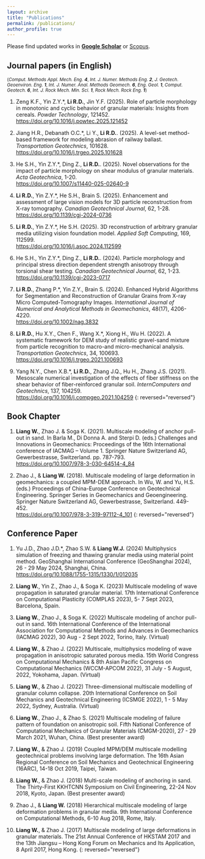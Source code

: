 ```yaml
---
layout: archive
title: "Publications"
permalink: /publications/
author_profile: true
---
```


Please find updated works in **[Google Scholar](https://scholar.google.com/citations?user=F7lRN-0AAAAJ&hl=zh-CN)** or [Scopus](https://www.scopus.com/authid/detail.uri?authorId=57223237262).

## Journal papers (in English)

<small>(*Comput. Methods Appl. Mech. Eng.* ***4***,
 *Int. J. Numer. Methods Eng.* ***2***,
 *J. Geotech. Geoenviron. Eng.* ***1***,
 *Int. J. Numer. Anal. Methods Geomech.* ***6***,
 *Eng. Geol.* ***1***,
 *Comput. Geotech.* ***6***, 
 *Int. J. Rock Mech. Min. Sci.* ***1***,
 *Rock Mech. Rock Eng.* ***1***)</small>

1. Zeng K.F., Yin Z.Y.\*, **Li R.D.**, Jin Y.F. (2025). Role of particle morphology in monotonic and cyclic behavior of granular materials: Insights from cereals. *Powder Technology*, 121452.
<br /><https://doi.org/10.1016/j.powtec.2025.121452> <span class="__dimensions_badge_embed__" data-doi="10.1016/j.powtec.2025.121452" data-style="large_rectangle"></span>

2. Jiang H.R., Debanath O.C.\*, Li Y., **Li R.D.**. (2025). A level-set method-based framework for modeling abrasion of railway ballast. *Transportation Geotechnics*, 101628.
<br /><https://doi.org/10.1016/j.trgeo.2025.101628> <span class="__dimensions_badge_embed__" data-doi="10.1016/j.trgeo.2025.101628" data-style="large_rectangle"></span>

3. He S.H., Yin Z.Y.\*, Ding Z., **Li R.D.**. (2025). Novel observations for the impact of particle morphology on shear modulus of granular materials. *Acta Geotechnica*, 1-20.
<br /><https://doi.org/10.1007/s11440-025-02640-9> <span class="__dimensions_badge_embed__" data-doi="10.1007/s11440-025-02640-9" data-style="large_rectangle"></span>

4. **Li R.D.**, Yin Z.Y.\*, He S.H., Brain S. (2025). Enhancement and assessment of large vision models for 3D particle reconstruction from X-ray tomography. *Canadian Geotechnical Journal*, 62, 1-28.
<br /><https://doi.org/10.1139/cgj-2024-0736>
<span class="__dimensions_badge_embed__" data-doi="10.1139/cgj-2024-0736" data-style="large_rectangle"></span>

5. **Li R.D.**, Yin Z.Y.\*, He S.H. (2025). 3D reconstruction of arbitrary granular media utilizing vision foundation model. *Applied Soft Computing*, 169, 112599.
<br /><https://doi.org/10.1016/j.asoc.2024.112599>
<span class="__dimensions_badge_embed__" data-doi="10.1016/j.asoc.2024.112599" data-style="large_rectangle"></span>

6. He S.H., Yin Z.Y.\*, Ding Z., **Li R.D.**. (2024). Particle morphology and principal stress direction dependent strength anisotropy through torsional shear testing. *Canadian Geotechnical Journal*, 62, 1-23.
<br /><https://doi.org/10.1139/cgj-2023-0717> <span class="__dimensions_badge_embed__" data-doi="10.1139/cgj-2023-0717" data-style="large_rectangle"></span>

7. **Li R.D.**, Zhang P.\*, Yin Z.Y., Brain S. (2024). Enhanced Hybrid Algorithms for Segmentation and Reconstruction of Granular Grains from X-ray Micro Computed-Tomography Images. *International Journal of Numerical and Analytical Methods in Geomechanics*, 48(17), 4206-4220.
<br /><https://doi.org/10.1002/nag.3832> <span class="__dimensions_badge_embed__" data-doi="10.1002/nag.3832" data-style="large_rectangle"></span>

8. **Li R.D.**, Hu X.Y., Chen F., Wang X.\*, Xiong H., Wu H. (2022).  A systematic framework for DEM study of realistic gravel-sand mixture from particle recognition to macro-and micro-mechanical analysis. *Transportation Geotechnics*, 34, 100693.
<br /><https://doi.org/10.1016/j.trgeo.2021.100693> <span class="__dimensions_badge_embed__" data-doi="10.1016/j.trgeo.2021.100693" data-style="large_rectangle"></span>

9. Yang N.Y., Chen X.B.\*, **Li R.D.**, Zhang J.Q., Hu H., Zhang J.S. (2021). Mesoscale numerical investigation of the effects of fiber stiffness on the shear behavior of fiber-reinforced granular soil. *InternComputers and Geotechnics*, 137, 104259.
<br /><https://doi.org/10.1016/j.compgeo.2021.104259> <span class="__dimensions_badge_embed__" data-doi="10.1016/j.compgeo.2021.104259" data-style="large_rectangle"></span><script async src="https://badge.dimensions.ai/badge.js" charset="utf-8"></script>
{: reversed="reversed"}

## Book Chapter

1.  **Liang W.**, Zhao J. & Soga K. (2021). Multiscale modeling of anchor pull-out in sand. In Barla M., Di Donna A. and Sterpi D. (eds.) Challenges and Innovations in Geomechanics: Proceedings of the 16th International conference of IACMAG – Volume 1. Springer Nature Switzerland AG, Gewerbestrasse, Switzerland. pp. 787-793.<br /><https://doi.org/10.1007/978-3-030-64514-4_84>

1. Zhao J., & **Liang W.** (2018). Multiscale modeling of large deformation in geomechanics: a coupled MPM-DEM approach. In Wu, W. and Yu, H.S. (eds.) Proceedings of China-Europe Conference on Geotechnical Engineering. Springer Series in Geomechanics and Geoengineering. Springer Nature Switzerland AG, Gewerbestrasse, Switzerland. 449-452. <br /><https://doi.org/10.1007/978-3-319-97112-4_101>
{: reversed="reversed"}

## Conference Paper
1. Yu J.D., Zhao J.D.*,  Zhao S.W. & **Liang W.J.** (2024) Multiphysics simulation of freezing and thawing granular media using material point method. GeoShanghai International Conference (GeoShanghai 2024), 26 - 29 May 2024, Shanghai, China. <br /><https://doi.org/10.1088/1755-1315/1330/1/012035>
   
2. **Liang W.**, Yin Z., Zhao J., & Soga K. (2023) Multiscale modeling of wave propagation in saturated granular material. 17th International Conference on Computational Plasticity (COMPLAS 2023), 5-  7 Sept 2023, Barcelona, Spain.
   
3. **Liang W.**, Zhao J., & Soga K. (2022) Multiscale modeling of anchor pull-out in sand. 16th International Conference of the International Association for Computational Methods and Advances in Geomechanics (IACMAG 2022), 30 Aug - 2 Sept 2022, Torino, Italy. (Virtual)

4.  **Liang W.**, & Zhao J. (2022) Multiscale, multiphysics modeling of wave propagation in anisotropic saturated porous media. 15th World Congress on Computational Mechanics & 8th Asian Pacific Congress on Computational Mechanics (WCCM-APCOM 2022), 31 July - 5 August, 2022,  Yokohama, Japan. (Virtual)

5.  **Liang W.**, & Zhao J. (2022) Three-dimensional multiscale modelling of granular column collapse. 20th International Conference on Soil Mechanics and Geotechnical Engineering (ICSMGE 2022), 1 - 5 May 2022, Sydney, Australia. (Virtual)

6. **Liang W.**, Zhao J., & Zhao S. (2021) Multiscale modeling of failure pattern of foundation on anisotropic soil. Fifth National Conference of Computational Mechanics of Granular Materials (CMGM-2020), 27 - 29 March 2021, Wuhan, China. (Best presenter award)

7. **Liang W.**, & Zhao J. (2019) Coupled MPM/DEM multiscale modelling geotechnical problems involving large deformation. The 16th Asian Regional Conference on Soil Mechanics and Geotechnical Engineering (16ARC), 14-18 Oct 2019, Taipei, Taiwan.

8. **Liang W.**, & Zhao J. (2018) Multi-scale modeling of anchoring in sand. The Thirty-First KKHTCNN Symposium on Civil Engineering, 22-24 Nov 2018, Kyoto, Japan. (Best presenter award)

9.  Zhao J., & **Liang W.** (2018) Hierarchical multiscale modeling of large deformation problems in granular media. 9th International Conference on Computational Methods, 6-10 Aug 2018, Rome, Italy.

10. **Liang W.**, & Zhao J. (2017) Multiscale modeling of large deformations in granular materials. The 21st Annual Conference of HKSTAM 2017 and the 13th Jiangsu – Hong Kong Forum on Mechanics and Its Application, 8 April 2017, Hong Kong.
{: reversed="reversed"}
